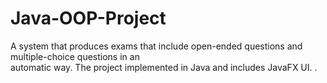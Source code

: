 # Java-OOP-Project
A system that produces exams that include open-ended questions and multiple-choice questions in an  
automatic way. 
The project implemented in Java and includes JavaFX UI.
.
